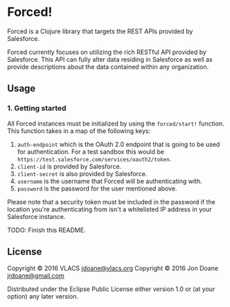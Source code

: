 # Forced! 

Forced is a Clojure library that targets the REST APIs provided by Salesforce.

Forced currently focuses on utilizing the rich RESTful API provided by
Salesforce. This API can fully alter data residing in Salesforce as well as
provide descriptions about the data contained within any organization.

## Usage

### 1. Getting started
All Forced instances must be initialized by using the ```forced/start!```
function. This function takes in a map of the following keys:

1. ```auth-endpoint``` which is the OAuth 2.0 endpoint that is going to be used
   for authentication. For a test sandbox this would be
   ```https://test.salesforce.com/services/oauth2/token```.
2. ```client-id``` is provided by Salesforce.
3. ```client-secret``` is also provided by Salesforce.
4. ```username``` is the username that Forced will be authenticating with.
5. ```password``` is the password for the user mentioned above.

Please note that a security token must be included in the password if the
location you're authenticating from isn't a whitelisted IP address in your
Salesforce instance.

TODO: Finish this README.

## License

Copyright © 2016 VLACS <jdoane@vlacs.org>
Copyright © 2016 Jon Doane <jrdoane@gmail.com>

Distributed under the Eclipse Public License either version 1.0 or (at
your option) any later version.
